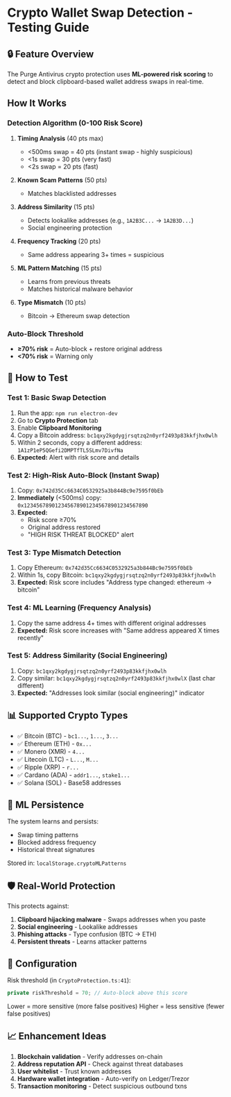 # Crypto Wallet Swap Detection - Testing Guide

## 🔒 Feature Overview

The Purge Antivirus crypto protection uses **ML-powered risk scoring** to detect and block clipboard-based wallet address swaps in real-time.

## How It Works

### Detection Algorithm (0-100 Risk Score)

1. **Timing Analysis** (40 pts max)
   - <500ms swap = 40 pts (instant swap - highly suspicious)
   - <1s swap = 30 pts (very fast)
   - <2s swap = 20 pts (fast)

2. **Known Scam Patterns** (50 pts)
   - Matches blacklisted addresses

3. **Address Similarity** (15 pts)
   - Detects lookalike addresses (e.g., `1A2B3C...` → `1A2B3D...`)
   - Social engineering protection

4. **Frequency Tracking** (20 pts)
   - Same address appearing 3+ times = suspicious

5. **ML Pattern Matching** (15 pts)
   - Learns from previous threats
   - Matches historical malware behavior

6. **Type Mismatch** (10 pts)
   - Bitcoin → Ethereum swap detection

### Auto-Block Threshold
- **≥70% risk** = Auto-block + restore original address
- **<70% risk** = Warning only

## 🧪 How to Test

### Test 1: Basic Swap Detection
1. Run the app: `npm run electron-dev`
2. Go to **Crypto Protection** tab
3. Enable **Clipboard Monitoring**
4. Copy a Bitcoin address: `bc1qxy2kgdygjrsqtzq2n0yrf2493p83kkfjhx0wlh`
5. Within 2 seconds, copy a different address: `1A1zP1eP5QGefi2DMPTfTL5SLmv7DivfNa`
6. **Expected:** Alert with risk score and details

### Test 2: High-Risk Auto-Block (Instant Swap)
1. Copy: `0x742d35Cc6634C0532925a3b844Bc9e7595f0bEb`
2. **Immediately** (<500ms) copy: `0x1234567890123456789012345678901234567890`
3. **Expected:**
   - Risk score ≥70%
   - Original address restored
   - "HIGH RISK THREAT BLOCKED" alert

### Test 3: Type Mismatch Detection
1. Copy Ethereum: `0x742d35Cc6634C0532925a3b844Bc9e7595f0bEb`
2. Within 1s, copy Bitcoin: `bc1qxy2kgdygjrsqtzq2n0yrf2493p83kkfjhx0wlh`
3. **Expected:** Risk score includes "Address type changed: ethereum → bitcoin"

### Test 4: ML Learning (Frequency Analysis)
1. Copy the same address 4+ times with different original addresses
2. **Expected:** Risk score increases with "Same address appeared X times recently"

### Test 5: Address Similarity (Social Engineering)
1. Copy: `bc1qxy2kgdygjrsqtzq2n0yrf2493p83kkfjhx0wlh`
2. Copy similar: `bc1qxy2kgdygjrsqtzq2n0yrf2493p83kkfjhx0wlX` (last char different)
3. **Expected:** "Addresses look similar (social engineering)" indicator

## 📊 Supported Crypto Types

- ✅ Bitcoin (BTC) - `bc1...`, `1...`, `3...`
- ✅ Ethereum (ETH) - `0x...`
- ✅ Monero (XMR) - `4...`
- ✅ Litecoin (LTC) - `L...`, `M...`
- ✅ Ripple (XRP) - `r...`
- ✅ Cardano (ADA) - `addr1...`, `stake1...`
- ✅ Solana (SOL) - Base58 addresses

## 🧠 ML Persistence

The system learns and persists:
- Swap timing patterns
- Blocked address frequency
- Historical threat signatures

Stored in: `localStorage.cryptoMLPatterns`

## 🛡️ Real-World Protection

This protects against:
1. **Clipboard hijacking malware** - Swaps addresses when you paste
2. **Social engineering** - Lookalike addresses
3. **Phishing attacks** - Type confusion (BTC → ETH)
4. **Persistent threats** - Learns attacker patterns

## 🔧 Configuration

Risk threshold (in `CryptoProtection.ts:41`):
```typescript
private riskThreshold = 70; // Auto-block above this score
```

Lower = more sensitive (more false positives)
Higher = less sensitive (fewer false positives)

## 📈 Enhancement Ideas

1. **Blockchain validation** - Verify addresses on-chain
2. **Address reputation API** - Check against threat databases
3. **User whitelist** - Trust known addresses
4. **Hardware wallet integration** - Auto-verify on Ledger/Trezor
5. **Transaction monitoring** - Detect suspicious outbound txns
